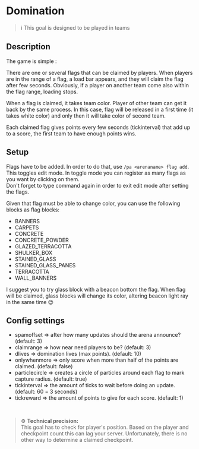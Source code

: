 # Domination

> ℹ This goal is designed to be played in teams

## Description

The game is simple :

There are one or several flags that can be claimed by players.
When players are in the range of a flag, a load bar appears, and they will claim the flag after few seconds.
Obviously, if a player on another team come also within the flag range, loading stops.

When a flag is claimed, it takes team color. Player of other team can get it back by the same process.
In this case, flag will be released in a first time (it takes white color) and only then it will take color of
second team.

Each claimed flag gives points every few seconds (tickinterval) that add up to a score, the first team to have enough 
points wins.

## Setup

Flags have to be added. In order to do that, use `/pa <arenaname> flag add`. This toggles edit mode. 
In toggle mode you can register as many flags as you want by clicking on them.  
Don't forget to type command again in order to exit edit mode after setting the flags.

Given that flag must be able to change color, you can use the following blocks as flag blocks:                                                                                  
* BANNERS
* CARPETS
* CONCRETE
* CONCRETE_POWDER 
* GLAZED_TERRACOTTA 	
* SHULKER_BOX
* STAINED_GLASS 
* STAINED_GLASS_PANES
* TERRACOTTA
* WALL_BANNERS

I suggest you to try glass block with a beacon bottom the flag. When flag will be claimed, glass blocks will change its
color, altering beacon light ray in the same time :wink:

## Config settings  

- spamoffset => after how many updates should the arena announce? (default: 3)
- claimrange => how near need players to be? (default: 3)
- dlives => domination lives (max points). (default: 10)
- onlywhenmore => only score when more than half of the points are claimed. (default: false)
- particlecircle => creates a circle of particles around each flag to mark capture radius. (default: true)
- tickinterval => the amount of ticks to wait before doing an update. (default: 60 = 3 seconds)
- tickreward => the amount of points to give for each score. (default: 1)

<br>

> ⚙ **Technical precision:**  
> This goal has to check for player's position. Based on the player and checkpoint count this can lag your server. 
> Unfortunately, there is no other way to determine a claimed checkpoint.

